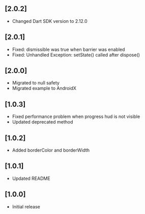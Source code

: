 ## [2.0.2]

* Changed Dart SDK version to 2.12.0

## [2.0.1]

* Fixed: dismissible was true when barrier was enabled
* Fixed: Unhandled Exception: setState() called after dispose()

## [2.0.0]

* Migrated to null safety
* Migrated example to AndroidX

## [1.0.3]

* Fixed performance problem when progress hud is not visible
* Updated deprecated method

## [1.0.2]

* Added borderColor and borderWidth

## [1.0.1]

* Updated README

## [1.0.0]

* Initial release
